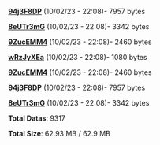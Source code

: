 [**94j3F8DP**](/data/94j3F8DP.txt) (10/02/23 - 22:08)- 7957 bytes

[**8eUTr3mG**](/data/8eUTr3mG.txt) (10/02/23 - 22:08)- 3342 bytes

[**9ZucEMM4**](/data/9ZucEMM4.txt) (10/02/23 - 22:08)- 2460 bytes

[**wRzJyXEa**](/data/wRzJyXEa.txt) (10/02/23 - 22:08)- 1080 bytes

[**9ZucEMM4**](/data/9ZucEMM4.txt) (10/02/23 - 22:08)- 2460 bytes

[**94j3F8DP**](/data/94j3F8DP.txt) (10/02/23 - 22:08)- 7957 bytes

[**8eUTr3mG**](/data/8eUTr3mG.txt) (10/02/23 - 22:08)- 3342 bytes

**Total Datas**: 9317

**Total Size**: 62.93 MB / 62.9 MB